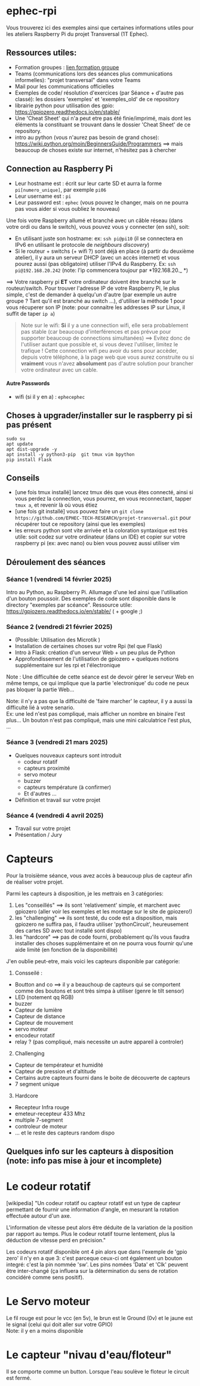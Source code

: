 # ephec-rpi

Vous trouverez ici des exemples ainsi que certaines informations utiles pour les ateliers Raspberry Pi du projet Transversal (1T Ephec).

## Ressources utiles:
- Formation groupes : [lien formation groupe](https://ephec.sharepoint.com/:x:/r/sites/Projettransversal2025/_layouts/15/Doc.aspx?sourcedoc=%7B731BDD96-0292-44ED-B424-74DCF24D171E%7D&file=Projet%20transversal%202025%20Etudiants.xlsx&action=default&mobileredirect=true)
- Teams (communications lors des séances plus communications informelles): "projet transversal" dans votre Teams
- Mail pour les communications officielles
- Exemples de code/ résolution d'exercices (par Séance + d'autre pas classé): les dossiers 'exemples' et 'exemples_old' de ce repository
- librairie python pour utilisation des gpio: https://gpiozero.readthedocs.io/en/stable/
- Une 'Cheat Sheet' qui n'a peut etre pas été finie/imprimé, mais dont les éléments la constituant se trouvant dans le dossier 'Cheat Sheet' de ce repository.
- intro au python (vous n'aurez pas besoin de grand chose): https://wiki.python.org/moin/BeginnersGuide/Programmers
==> mais beaucoup de choses existe sur internet, n'hésitez pas à chercher

## Connection au Raspberry Pi

* Leur hostname est :  écrit sur leur carte SD et aurra la forme `pi[numero_unique]`, par exemple `pi06`
* Leur username est : `pi`
* Leur password est : `ephec` (vous pouvez le changer, mais on ne pourra pas vous aider si vous oubliez le nouveau)

Une fois votre Raspberry allumé et branché avec un câble réseau (dans votre ordi ou dans le switch), vous pouvez vous y connecter (en ssh), soit:
* En utilisant juste son hostname: ex: `ssh pi@pi10` (il se connectera en IPv6 en utilisant le protocole de *neighbours discovery*)
* Si le routeur + switchs (+ wifi ?) sont déjà en place (à partir du deuxième atelier), il y aura un serveur DHCP (avec un accès internet) et vous pourez aussi (pas obligatoire) utiliser l'IPv4 du Raspberry. Ex: `ssh pi@192.168.20.242` (note: l'ip commencera toujour par *192.168.20._ *)

==> Votre raspberry pi **ET** votre ordinateur doivent être branché sur le routeur/switch. 
Pour trouver l'adresse IP de votre Raspberry Pi, le plus simple, c'est de demander à quelqu'un d'autre (par exemple un autre groupe ? Tant qu'il est branché au switch ...), d'utiliser la méthode 1 pour vous récuperer son IP (note: pour connaitre les addresses IP sur Linux, il suffit de taper `ip a`)


> Note sur le wifi: **Si** il y a une connection wifi, elle sera probablement pas stable (car beaucoup d'interférences et pas prévue pour supporter beaucoup de connections simultanées) ==>  Evitez donc de l'utiliser autant que possible et, si vous devez l'utiliser, limitez le trafique !   Cette connection wifi peu avoir du sens pour accèder, depuis votre téléphone, à la page web que vous aurez construite ou si **vraiment** vous n'avez **absolument** pas d'autre solution pour brancher votre ordinateur avec un cable.

#### Autre Passwords
* wifi (si il y en a) : `ephecephec`


## Choses à upgrader/installer sur le raspberry pi si pas présent 
```
sudo su
apt update
apt dist-upgrade -y
apt install -y python3-pip  git tmux vim bpython
pip install Flask
```

## Conseils
- [une fois tmux installé] lancez tmux dés que vous êtes connecté, ainsi si vous perdez la connection, vous pourrez, en vous reconnectant, tapper `tmux a`, et revenir là où vous étiez
- [une fois git installé] vous pouvez faire un `git clone https://github.com/EPHEC-TECH-RESEARCH/projet-transversal.git` pour récupérer tout ce repository (ainsi que les exemples)
- les erreurs python sont vite arrivée et la coloration syntaxique est très utile: soit codez sur votre ordinateur (dans un IDE) et copier sur votre raspberry pi (ex: avec nano) ou bien vous pouvez aussi utiliser vim


## Déroulement des séances
### Séance 1 (vendredi 14 février 2025)
Intro au Python, au Raspberry Pi. Allumage d'une led ainsi que l'utilisation d'un bouton poussoir.
Des exemples de code sont disponible dans le directory "exemples par scéance".
Ressource utile: https://gpiozero.readthedocs.io/en/stable/ ( + google ;)

### Séance 2 (vendredi 21 février 2025)
* (Possible: Utilisation des Microtik )
* Installation de certaines choses sur votre Rpi (tel que Flask)
* Intro à Flask: création d'un serveur Web + un peu plus de Python
* Approfondissement de l'utilisation de gpiozero + quelques notions supplémentaire sur les rpi et l'électronique


Note : Une difficultée de cette séance est de devoir gérer le serveur Web en même temps, ce qui implique que la partie 'electronique' du code ne peux pas bloquer la partie Web...


Note: il n'y a pas que la difficulté de 'faire marcher' le capteur, il y a aussi la difficulté lié à votre senario.  
Ex: une led n'est pas compliqué, mais afficher un nombre en binaire l'est plus... Un bouton n'est pas compliqué, mais une mini calculatrice l'est plus, ... 

### Séance 3 (vendredi 21 mars 2025)
* Quelques nouveaux capteurs sont introduit
    * codeur rotatif 
    * capteurs proximité 
    * servo moteur
    * buzzer 
    * capteurs température (à confirmer)
    * Et d'autres ...
* Définition et travail sur votre projet

### Séance 4 (vendredi 4 avril 2025)
- Travail sur votre projet
- Présentation / Jury


# Capteurs 
Pour la troisième séance, vous avez accès à beaucoup plus de capteur afin de réaliser votre projet.

Parmi les capteurs à disposition, je les mettrais en 3 catégories: 
1. Les "conseillés" ==> ils sont 'relativement' simple, et marchent avec gpiozero (aller voir les exemples et les montage sur le site de gpiozero!)
2. les "challenging" ==> ils sont testé, du code est a disposition, mais gpiozero ne suffira pas, il faudra utiliser 'pythonCircuit', heureusement des cartes SD avec tout installé sont dispo) 
3. les "hardcore" ==> pas de code fourni, probablement qu'ils vous faudra installer des choses supplémentaire et on ne pourra vous fournir qu'une aide limité (en fonction de la disponibilité)

J'en oublie peut-etre, mais voici les capteurs disponible par catégorie:
1. Consseilé :
- Boutton and co  ==> il y a beauchoup de capteurs qui se comportent comme des boutons et sont très simpa à utiliser (genre le tilt sensor)
- LED (notement qq RGB)
- buzzer
- Capteur de lumière
- Capteur de distance
- Capteur de mouvement
- servo moteur
- encodeur rotatif
- relay ?  (pas compliqué, mais necessite un autre appareil à controler)

2. Challenging
- Capteur de températeur et humidité
- Capteur de pression et d'altitude
- Certains autre capteurs fourni dans le boite de découverte de capteurs
- 7 segment unique

3. Hardcore
- Recepteur Infra rouge
- emeteur-recepteur 433 Mhz
- multiple 7-segment
- controleur de moteur
- ... et le reste des capteurs random dispo


## Quelques info sur les capteurs à disposition (note: info pas mise à jour et incomplete)
# Le codeur rotatif
[wikipedia] "Un codeur rotatif ou capteur rotatif est un type de capteur permettant de fournir une information d'angle, en mesurant la rotation effectuée autour d'un axe.

L'information de vitesse peut alors être déduite de la variation de la position par rapport au temps. Plus le codeur rotatif tourne lentement, plus la déduction de vitesse perd en précision."

Les codeurs rotatif disponible ont 4 pin alors que dans l'exemple de 'gpio zero' il n'y en a que 3: c'est parceque ceux-ci ont également un bouton integré: c'est la pin nommée 'sw'.  Les pins nomées 'Data' et 'Clk' peuvent être inter-changé (ça influera sur la détermination du sens de rotation concidéré comme sens positif).

# Le Servo moteur
Le fil rouge est pour le vcc (en 5v), le brun est le Ground (0v) et le jaune est le signal (celui qui doit aller sur votre GPIO)  
Note: il y en a moins disponible

# Le capteur "nivau d'eau/floteur"
Il se comporte comme un button.  Lorsque l'eau soulève le floteur le circuit est fermé.
